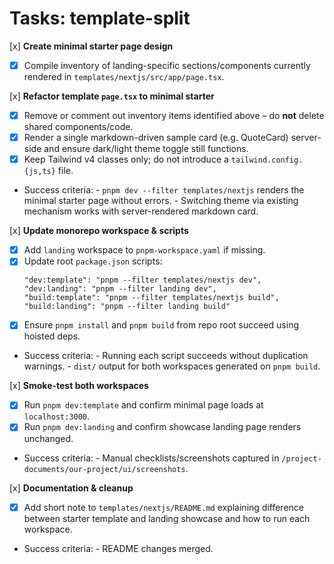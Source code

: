 # Tasks: template-split

[x] **Create minimal starter page design**
  - [x] Compile inventory of landing-specific sections/components currently rendered in `templates/nextjs/src/app/page.tsx`.
  
[x] **Refactor template `page.tsx` to minimal starter**
  - [x] Remove or comment out inventory items identified above – do **not** delete shared components/code.
  - [x] Render a single markdown-driven sample card (e.g. QuoteCard) server-side and ensure dark/light theme toggle still functions.
  - [x] Keep Tailwind v4 classes only; do not introduce a `tailwind.config.{js,ts}` file.
  -  Success criteria:
    - `pnpm dev --filter templates/nextjs` renders the minimal starter page without errors.
    - Switching theme via existing mechanism works with server-rendered markdown card.

[x] **Update monorepo workspace & scripts**
  - [x] Add `landing` workspace to `pnpm-workspace.yaml` if missing.
  - [x] Update root `package.json` scripts:
      ```jsonc
      "dev:template": "pnpm --filter templates/nextjs dev",
      "dev:landing": "pnpm --filter landing dev",
      "build:template": "pnpm --filter templates/nextjs build",
      "build:landing": "pnpm --filter landing build"
      ```
  - [x] Ensure `pnpm install` and `pnpm build` from repo root succeed using hoisted deps.
  -  Success criteria:
    - Running each script succeeds without duplication warnings.
    - `dist/` output for both workspaces generated on `pnpm build`.

[x] **Smoke-test both workspaces**
  - [x] Run `pnpm dev:template` and confirm minimal page loads at `localhost:3000`.
  - [x] Run `pnpm dev:landing` and confirm showcase landing page renders unchanged.
  -  Success criteria:
    - Manual checklists/screenshots captured in `/project-documents/our-project/ui/screenshots`.

[x] **Documentation & cleanup**
  - [x] Add short note to `templates/nextjs/README.md` explaining difference between starter template and landing showcase and how to run each workspace.
  -  Success criteria:
    - README changes merged.
